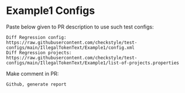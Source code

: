 # Example1 Configs
Paste below given to PR description to use such test configs:
```
Diff Regression config: https://raw.githubusercontent.com/checkstyle/test-configs/main/IllegalTokenText/Example1/config.xml
Diff Regression projects: https://raw.githubusercontent.com/checkstyle/test-configs/main/IllegalTokenText/Example1/list-of-projects.properties
```
Make comment in PR:
```
Github, generate report
```
